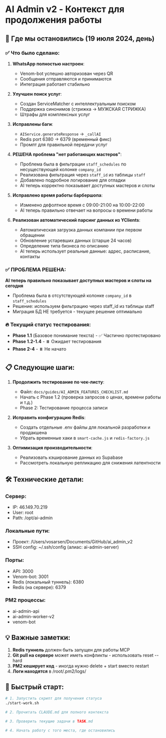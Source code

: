 # AI Admin v2 - Контекст для продолжения работы

## 🎯 Где мы остановились (19 июля 2024, день)

### ✅ Что было сделано:
1. **WhatsApp полностью настроен**:
   - Venom-bot успешно авторизован через QR
   - Сообщения отправляются и принимаются
   - Интеграция работает стабильно

2. **Улучшен поиск услуг**:
   - Создан ServiceMatcher с интеллектуальным поиском
   - Поддержка синонимов (стрижка → МУЖСКАЯ СТРИЖКА)
   - Штрафы для комплексных услуг

3. **Исправлены баги**:
   - `AIService.generateResponse` → `_callAI` 
   - Redis port 6380 → 6379 (временный фикс)
   - Промпт для правильной передачи услуг

4. **РЕШЕНА проблема "нет работающих мастеров"**:
   - Проблема была в фильтрации `staff_schedules` по несуществующей колонке `company_id`
   - Реализована фильтрация через `staff_id` из таблицы `staff`
   - Добавлено подробное логирование для отладки
   - AI теперь корректно показывает доступных мастеров и слоты

5. **Исправлено время работы барбершопа**:
   - Изменено дефолтное время с 09:00-21:00 на 10:00-22:00
   - AI теперь правильно отвечает на вопросы о времени работы

6. **Реализован автоматический парсинг данных из YClients**:
   - Автоматическая загрузка данных компании при первом обращении
   - Обновление устаревших данных (старше 24 часов)
   - Определение типа бизнеса по описанию
   - AI теперь использует реальные данные: адрес, расписание, контакты

### ✅ ПРОБЛЕМА РЕШЕНА:
**AI теперь правильно показывает доступных мастеров и слоты на сегодня**
- Проблема была в отсутствующей колонке `company_id` в `staff_schedules`
- Решение: используем фильтрацию через staff_id из таблицы staff
- Миграция БД НЕ требуется - текущее решение оптимально

### 🔥 Текущий статус тестирования:
- **Phase 1.1** (Базовое понимание текста) - ✅ Частично протестировано
- **Phase 1.2-1.4** - ⏸️ Ожидает тестирования
- **Phase 2-4** - ⏸️ Не начато

## 📋 Следующие шаги:

1. **Продолжить тестирование по чек-листу**:
   - Файл: `docs/guides/AI_ADMIN_FEATURES_CHECKLIST.md`
   - Начать с Phase 1.2 (проверка запросов о ценах, времени работы и т.д.)
   - Phase 2: Тестирование процесса записи

2. **Исправить конфигурацию Redis**:
   - Создать отдельные .env файлы для локальной разработки и продакшена
   - Убрать временные хаки в `smart-cache.js` и `redis-factory.js`

3. **Оптимизация производительности**:
   - Реализовать кэширование данных из Supabase
   - Рассмотреть локальную репликацию для снижения латентности

## 🛠️ Технические детали:

### Сервер:
- IP: 46.149.70.219
- User: root
- Path: /opt/ai-admin

### Локальные пути:
- Проект: /Users/vosarsen/Documents/GitHub/ai_admin_v2
- SSH config: ~/.ssh/config (алиас: ai-admin-server)

### Порты:
- API: 3000
- Venom-bot: 3001
- Redis (локальный туннель): 6380
- Redis (на сервере): 6379

### PM2 процессы:
- ai-admin-api
- ai-admin-worker-v2
- venom-bot

## 💡 Важные заметки:

1. **Redis туннель** должен быть запущен для работы MCP
2. **Git pull на сервере** может иметь конфликты - использовать reset --hard
3. **PM2 кеширует код** - иногда нужно delete + start вместо restart
4. **Логи находятся** в /root/.pm2/logs/

## 🚀 Быстрый старт:

```bash
# 1. Запустить скрипт для получения статуса
./start-work.sh

# 2. Прочитать CLAUDE.md для полного контекста

# 3. Проверить текущие задачи в TASK.md

# 4. Начать работу с того места, где остановились
```